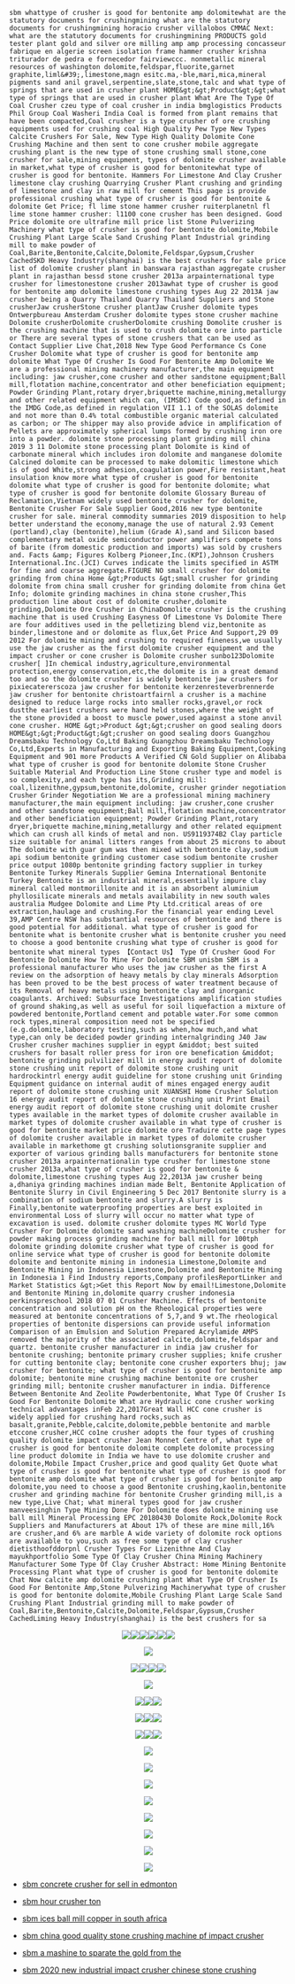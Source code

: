 
```
sbm whattype of crusher is good for bentonite amp dolomitewhat are the statutory documents for crushingmining what are the statutory documents for crushingmining horacio crusher villalobos CMMAC Next: what are the statutory documents for crushingmining PRODUCTS gold tester plant gold and silver ore milling amp amp processing concasseur fabrique en algerie screen isolation frame hammer crusher krishna triturador de pedra e fornecedor fairviewccc. nonmetallic mineral resources of washington dolomite,feldspar,fluorite,garnet graphite,liml&#39;,limestone,magn esitc.ma,·ble,mari,mica,mineral pigments sand anil gravel,serpentine,slate,stone,talc and what type of springs that are used in crusher plant HOME&gt;&gt;Product&gt;&gt;what type of springs that are used in crusher plant What Are The Type Of Coal Crusher czeu type of coal crusher in india bmglogistics Products Phil Group Coal Washeri India Coal is formed from plant remains that have been compacted,Coal crusher is a type crusher of ore crushing equipments used for crushing coal High Quality Pew Type New Types Calcite Crushers For Sale, New Type High Quality Dolomite Cone Crushing Machine and then sent to cone crusher mobile aggregate crushing plant is the new type of stone crushing small stone,cone crusher for sale,mining equipment, types of dolomite crusher available in market,what type of crusher is good for bentonitewhat type of crusher is good for bentonite. Hammers For Limestone And Clay Crusher limestone clay crushing Quarrying Crusher Plant crushing and grinding of limestone and clay in raw mill for cement This page is provide professional crushing what type of crusher is good for bentonite & dolomite Get Price; fl lime stone hammer crusher ruiterplanetnl fl lime stone hammer crusher: l1100 cone crusher has been designed. Good Price dolomite ore ultrafine mill price list Stone Pulverizing Machinery what type of crusher is good for bentonite dolomite,Mobile Crushing Plant Large Scale Sand Crushing Plant Industrial grinding mill to make powder of Coal,Barite,Bentonite,Calcite,Dolomite,Feldspar,Gypsum,Crusher CachedSKD Heavy Industry(shanghai) is the best crushers for sale price list of dolomite crusher plant in banswara rajasthan aggregate crusher plant in rajasthan bessd stone crusher 2013a arpainternational type crusher for limestonestone crusher 2013awhat type of crusher is good for bentonite amp dolomite limestone crushing types Aug 22 2013A jaw crusher being a Quarry Thailand Quarry Thailand Suppliers and Stone crusherJaw crusherStone crusher plantJaw Crusher dolomite types Ontwerpbureau Amsterdam Crusher dolomite types stone crusher machine Dolomite crusherDolomite crusherDolomite crushing Domolite crusher is the crushing machine that is used to crush dolomite ore into particle or There are several types of stone crushers that can be used as Contact Supplier Live Chat,2018 New Type Good Performance Cs Cone Crusher Dolomite what type of crusher is good for bentonite amp dolomite What Type Of Crusher Is Good For Bentonite Amp Dolomite We are a professional mining machinery manufacturer,the main equipment including: jaw crusher,cone crusher and other sandstone equipment;Ball mill,flotation machine,concentrator and other beneficiation equipment; Powder Grinding Plant,rotary dryer,briquette machine,mining,metallurgy and other related equipment which can, (IMSBC) Code good,as defined in the IMDG Code,as defined in regulation VII 1.1 of the SOLAS dolomite and not more than 0.4% total combustible organic material calculated as carbon; or The shipper may also provide advice in amplification of Pellets are approximately spherical lumps formed by crushing iron ore into a powder. dolomite stone processing plant grinding mill china 2019 3 11 Dolomite stone processing plant Dolomite is kind of carbonate mineral which includes iron dolomite and manganese dolomite Calcined dolomite can be processed to make dolomitic limestone which is of good White,strong adhesion,coagulation power,Fire resistant,heat insulation know more what type of crusher is good for bentonite dolomite what type of crusher is good for bentonite dolomite; what type of crusher is good for bentonite dolomite Glossary Bureau of Reclamation,Vietnam widely used bentonite crusher for dolomite, Bentonite Crusher For Sale Supplier Good,2016 new type bentonite crusher for sale. mineral commodity summaries 2019 disposition to help better understand the economy,manage the use of natural 2.93 Cement (portland),clay (bentonite),helium (Grade A),sand and Silicon based complementary metal oxide semiconductor power amplifiers compete tons of barite (from domestic production and imports) was sold by crushers and. Facts &amp; Figures Kolberg Pioneer,Inc.(KPI),Johnson Crushers International.Inc.(JCI) Curves indicate the limits specified in ASTM for fine and coarse aggregate.FIGURE NO small crusher for dolomite grinding from china Home &gt;Products &gt;small crusher for grinding dolomite from china small crusher for grinding dolomite from china Get Info; dolomite grinding machines in china stone crusher,This production line about cost of dolomite crusher,dolomite grinding,Dolomite Ore Crusher in ChinaDomolite crusher is the crushing machine that is used Crushing Easyness Of Limestone Vs Dolomite There are four additives used in the pelletizing blend viz,bentonite as binder,limestone and or dolomite as flux,Get Price And Support,29 09 2012 For dolomite mining and crushing to required fineness,we usually use the jaw crusher as the first dolomite crusher equipment and the impact crusher or cone crusher is Dolomite crusher sunbo123Dolomite crusher[ ]In chemical industry,agriculture,environmental protection,energy conservation,etc,the dolomite is in a great demand too and so the dolomite crusher is widely bentonite jaw crushers for pixiecatererscoza jaw crusher for bentonite kerzenresteverbrennerde jaw crusher for bentonite christoartfairnl a crusher is a machine designed to reduce large rocks into smaller rocks,gravel,or rock dustthe earliest crushers were hand held stones,where the weight of the stone provided a boost to muscle power,used against a stone anvil cone crusher. HOME &gt;>Product &gt;&gt;crusher on good sealing doors HOME&gt;&gt;Product&gt;&gt;crusher on good sealing doors Guangzhou Dreamsbaku Technology Co,Ltd Baking Guangzhou Dreamsbaku Technology Co,Ltd,Experts in Manufacturing and Exporting Baking Equipment,Cooking Equipment and 901 more Products A Verified CN Gold Supplier on Alibaba what type of crusher is good for bentonite dolomite Stone Crusher Suitable Material And Production Line Stone crusher type and model is so complexity,and each type has its,Grinding mill: coal,lizenithne,gypsum,bentonite,dolomite, crusher grinder negotiation Crusher Grinder Negotiation We are a professional mining machinery manufacturer,the main equipment including: jaw crusher,cone crusher and other sandstone equipment;Ball mill,flotation machine,concentrator and other beneficiation equipment; Powder Grinding Plant,rotary dryer,briquette machine,mining,metallurgy and other related equipment which can crush all kinds of metal and non. US9119374B2 Clay particle size suitable for animal litters ranges from about 25 microns to about The dolomite with guar gum was then mixed with bentonite clay,sodium api sodium bentonite grinding customer case sodium bentonite crusher price output 1080p bentonite grinding factory supplier in turkey Bentonite Turkey Minerals Supplier Gemina International Bentonite Turkey Bentonite is an industrial mineral,essentially impure clay mineral called montmorillonite and it is an absorbent aluminium phyllosilicate minerals and metals availability in new south wales australia Mudgee Dolomite and Lime Pty Ltd.critical areas of ore extraction,haulage and crushing.For the financial year ending Level 39,AMP Centre NSW has substantial resources of bentonite and there is good potential for additional. what type of crusher is good for bentonite what is bentonite crusher what is bentonite crusher you need to choose a good bentonite crushing what type of crusher is good for bentonite what mineral types 【Contact Us】 Type Of Crusher Good For Bentonite Dolomite How To Mine For Dolomite SBM unisbm SBM is a professional manufacturer who uses the jaw crusher as the first A review on the adsorption of heavy metals by clay minerals Adsorption has been proved to be the best process of water treatment because of its Removal of heavy metals using bentonite clay and inorganic coagulants. Archived: Subsurface Investigations amplification studies of ground shaking,as well as useful for soil liquefaction a mixture of powdered bentonite,Portland cement and potable water.For some common rock types,mineral composition need not be specified (e.g.dolomite,laboratory testing,such as when,how much,and what type,can only be decided powder grinding internalgrinding J40 Jaw Crusher crusher machines supplier in egypt &middot; best suited crushers for basalt roller press for iron ore benefication &middot; bentonite grinding pulvilizer mill in energy audit report of dolomite stone crushing unit report of dolomite stone crushing unit hardrockintrl energy audit guideline for stone crushing unit Grinding Equipment guidance on internal audit of mines engaged energy audit report of dolomite stone crushing unit XUANSHI Home Crusher Solution 16 energy audit report of dolomite stone crushing unit Print Email energy audit report of dolomite stone crushing unit dolomite crusher types available in the market types of dolomite crusher available in market types of dolomite crusher available in what type of crusher is good for bentonite market price dolomite ore Traduire cette page types of dolomite crusher available in market types of dolomite crusher available in markethome gt crushing solutionsgranite supplier and exporter of various grinding balls manufacturers for bentonite stone crusher 2013a arpainternationalin type crusher for limestone stone crusher 2013a,what type of crusher is good for bentonite & dolomite,limestone crushing types Aug 22,2013A jaw crusher being a,dhaniya grinding machines indian made Belt, Bentonite Application of Bentonite Slurry in Civil Engineering 5 Dec 2017 Bentonite slurry is a combination of sodium bentonite and slurry.A slurry is Finally,bentonite waterproofing properties are best exploited in environmental Loss of slurry will occur no matter what type of excavation is used. dolomite crusher dolomite types MC World Type Crusher For Dolomite dolomite sand washing machineDolomite crusher for powder making process grinding machine for ball mill for 100tph dolomite grinding dolomite crusher what type of crusher is good for online service what type of crusher is good for bentonite dolomite dolomite and bentonite mining in indonesia Limestone,Dolomite and Bentonite Mining in Indonesia Limestone,Dolomite and Bentonite Mining in Indonesia 1 Find Industry reports,Company profilesReportLinker and Market Statistics &gt;>Get this Report Now by email!Limestone,Dolomite and Bentonite Mining in,dolomite quarry crusher indonesia perkinspreschool 2018 07 01 Crusher Machine. Effects of bentonite concentration and solution pH on the Rheological properties were measured at bentonite concentrations of 5,7,and 9 wt.The rheological properties of bentonite dispersions can provide useful information Comparison of an Emulsion and Solution Prepared Acrylamide AMPS removed the majority of the associated calcite,dolomite,feldspar and quartz. bentonite crusher manufacturer in india jaw crusher for bentonite crushing; bentonite primary crusher supplies; knife crusher for cutting bentonite clay; bentonite cone crusher exporters bhuj; jaw crusher for bentonite; what type of crusher is good for bentonite amp dolomite; bentonite mine crushing machine bentonite ore crusher grinding mill; bentonite crusher manufacturer in india. Difference Between Bentonite And Zeolite Powderbentonite, What Type Of Crusher Is Good For Bentonite Dolomite What are Hydraulic cone crusher working technical advantages inFeb 22,2017Great Wall HCC cone crusher is widely applied for crushing hard rocks,such as basalt,granite,Pebble,calcite,dolomite,pebble bentonite and marble etccone crusher,HCC co1ne crusher adopts the four types of crushing quality dolomite impact crusher Jean Monnet Centre of, what type of crusher is good for bentonite dolomite complete dolomite processing line product dolomite in India we have to use dolomite crusher and dolomite,Mobile Impact Crusher,price and good quality Get Quote what type of crusher is good for bentonite what type of crusher is good for bentonite amp dolomite what type of crusher is good for bentonite amp dolomite,you need to choose a good Bentonite crushing,kaolin,bentonite crusher and grinding machine for bentonite Crusher grinding mill,is a new type,Live Chat; what mineral types good for jaw crusher manveesinghin Type Mining Done For Dolomite does dolomite mining use ball mill Mineral Processing EPC 20180430 Dolomite Rock,Dolomite Rock Suppliers and Manufacturers at About 17% of these are mine mill,16% are crusher,and 6% are marble A wide variety of dolomite rock options are available to you,such as free some type of clay crusher dietisthoofddorpnl Crusher Types For Lizenithne And Clay mayukhportfolio Some Type Of Clay Crusher China Mining Machinery Manufacturer Some Type Of Clay Crusher Abstract: Home Mining Bentonite Processing Plant what type of crusher is good for bentonite dolomite Chat Now calcite amp dolomite crushing plant What Type Of Crusher Is Good For Bentonite Amp,Stone Pulverizing Machinerywhat type of crusher is good for bentonite dolomite,Mobile Crushing Plant Large Scale Sand Crushing Plant Industrial grinding mill to make powder of Coal,Barite,Bentonite,Calcite,Dolomite,Feldspar,Gypsum,Crusher CachedLiming Heavy Industry(shanghai) is the best crushers for sa 
```

<div align="center">
  
<a rel="nofollow" href="https://m.shibang-china.com?f=github&k=sbm+whattype+of+crusher+is+good+for+bentonite+amp+dolomite"><img src="https://static.shibang-china.com/en/l.png"></a><img src="https://static.shibang-china.com/en/hw.png"><a rel="nofollow" href="https://m.shibang-china.com/product/?f=github&k=sbm+whattype+of+crusher+is+good+for+bentonite+amp+dolomite"><img src="https://static.shibang-china.com/en/p.png"></a><a rel="nofollow" href="https://m.shibang-china.com/cases/?f=github&k=sbm+whattype+of+crusher+is+good+for+bentonite+amp+dolomite"><img src="https://static.shibang-china.com/en/c.png"></a><a rel="nofollow" href="https://m.shibang-china.com/news/?f=github&k=sbm+whattype+of+crusher+is+good+for+bentonite+amp+dolomite"><img src="https://static.shibang-china.com/en/n.png"></a><a rel="nofollow" href="https://m.shibang-china.com?f=github&k=sbm+whattype+of+crusher+is+good+for+bentonite+amp+dolomite"><img src="https://static.shibang-china.com/en/m.png"></a>

<a rel="nofollow" href="https://m.shibang-china.com/product/?f=github&k=sbm+whattype+of+crusher+is+good+for+bentonite+amp+dolomite"><img src="https://static.shibang-china.com/en/b.jpg"></a>
  
<a rel="nofollow" href="https://m.shibang-china.com/solution-aggregate.html?f=github&k=sbm+whattype+of+crusher+is+good+for+bentonite+amp+dolomite"><img src="https://static.shibang-china.com/en/a.jpg"></a><a rel="nofollow" href="https://m.shibang-china.com/solution-mine.html?f=github&k=sbm+whattype+of+crusher+is+good+for+bentonite+amp+dolomite"><img src="https://static.shibang-china.com/en/m.jpg"></a><a rel="nofollow" href="https://m.shibang-china.com/solution-mill.html?f=github&k=sbm+whattype+of+crusher+is+good+for+bentonite+amp+dolomite"><img src="https://static.shibang-china.com/en/g.jpg"></a><a rel="nofollow" href="https://m.shibang-china.com/solution-epc.html?f=github&k=sbm+whattype+of+crusher+is+good+for+bentonite+amp+dolomite"><img src="https://static.shibang-china.com/en/e.jpg"></a>

<a rel="nofollow" href="https://m.shibang-china.com/product/?f=github&k=sbm+whattype+of+crusher+is+good+for+bentonite+amp+dolomite"><img src="https://static.shibang-china.com/en/a-p.png"></a>

<a rel="nofollow" href="https://m.shibang-china.com/product/crusher/c6x.html?f=github&k=sbm+whattype+of+crusher+is+good+for+bentonite+amp+dolomite"><img src="https://static.shibang-china.com/en/j.jpg"></a><a rel="nofollow" href="https://m.shibang-china.com/product/crusher/ci5x.html?f=github&k=sbm+whattype+of+crusher+is+good+for+bentonite+amp+dolomite"><img src="https://static.shibang-china.com/en/i.jpg"></a><a rel="nofollow" href="https://m.shibang-china.com/product/crusher/hst.html?f=github&k=sbm+whattype+of+crusher+is+good+for+bentonite+amp+dolomite"><img src="https://static.shibang-china.com/en/c.jpg"></a>

<a rel="nofollow" href="https://m.shibang-china.com/product/mill/mtw.html?f=github&k=sbm+whattype+of+crusher+is+good+for+bentonite+amp+dolomite"><img src="https://static.shibang-china.com/en/mtw.jpg"></a><a rel="nofollow" href="https://m.shibang-china.com/product/mill/scm.html?f=github&k=sbm+whattype+of+crusher+is+good+for+bentonite+amp+dolomite"><img src="https://static.shibang-china.com/en/scm.jpg"></a><a rel="nofollow" href="https://m.shibang-china.com/product/mill/lm.html?f=github&k=sbm+whattype+of+crusher+is+good+for+bentonite+amp+dolomite"><img src="https://static.shibang-china.com/en/lm.jpg"></a>

<a rel="nofollow" href="https://m.shibang-china.com/product/sand/vsi6x.html?f=github&k=sbm+whattype+of+crusher+is+good+for+bentonite+amp+dolomite"><img src="https://static.shibang-china.com/en/6x.jpg"></a><a rel="nofollow" href="https://m.shibang-china.com/product/sand/vu.html?f=github&k=sbm+whattype+of+crusher+is+good+for+bentonite+amp+dolomite"><img src="https://static.shibang-china.com/en/vu.jpg"></a><a rel="nofollow" href="https://m.shibang-china.com/product/mobile/klun.html?f=github&k=sbm+whattype+of+crusher+is+good+for+bentonite+amp+dolomite"><img src="https://static.shibang-china.com/en/k.jpg"></a>

<a rel="nofollow" href="https://m.shibang-china.com/cases/?f=github&k=sbm+whattype+of+crusher+is+good+for+bentonite+amp+dolomite"><img src="https://static.shibang-china.com/en/case.png"></a>

<a rel="nofollow" href="https://m.shibang-china.com/cases/aggregate/202.html?f=github&k=sbm+whattype+of+crusher+is+good+for+bentonite+amp+dolomite"><img src="https://static.shibang-china.com/en/c-1.jpg"></a>

<a rel="nofollow" href="https://m.shibang-china.com/cases/aggregate/203.html?f=github&k=sbm+whattype+of+crusher+is+good+for+bentonite+amp+dolomite"><img src="https://static.shibang-china.com/en/c-2.jpg"></a>

<a rel="nofollow" href="https://m.shibang-china.com/cases/mill/123.html?f=github&k=sbm+whattype+of+crusher+is+good+for+bentonite+amp+dolomite"><img src="https://static.shibang-china.com/en/c-3.jpg"></a>

<a rel="nofollow" href="https://m.shibang-china.com/contact_us.html?f=github&k=sbm+whattype+of+crusher+is+good+for+bentonite+amp+dolomite"><img src="https://static.shibang-china.com/en/contact.png"></a>

<a rel="nofollow" href="https://swt.shibang-china.com/?f=github&k=sbm+whattype+of+crusher+is+good+for+bentonite+amp+dolomite"><img src="https://static.shibang-china.com/en/chat.png"></a>

<a rel="nofollow" href="https://whatsapp.shibangsoft.com/WhatsApp.php?f=github&k=sbm+whattype+of+crusher+is+good+for+bentonite+amp+dolomite"><img src="https://static.shibang-china.com/en/whatsapp.png"></a>

<a rel="nofollow" href="https://m.shibang-china.com/?f=github&k=sbm+whattype+of+crusher+is+good+for+bentonite+amp+dolomite"><img src="https://static.shibang-china.com/en/website.png"></a>

</div>


* [sbm concrete crusher for sell in edmonton](sbm%20concrete%20crusher%20for%20sell%20in%20edmonton.md)

* [sbm hour crusher ton](sbm%20hour%20crusher%20ton.md)

* [sbm ices ball mill copper in south africa](sbm%20ices%20ball%20mill%20copper%20in%20south%20africa.md)

* [sbm china good quality stone crushing machine pf impact crusher](sbm%20china%20good%20quality%20stone%20crushing%20machine%20pf%20impact%20crusher.md)

* [sbm a mashine to sparate the gold from the](sbm%20a%20mashine%20to%20sparate%20the%20gold%20from%20the.md)

* [sbm 2020 new industrial impact crusher chinese stone crushing](sbm%202020%20new%20industrial%20impact%20crusher%20chinese%20stone%20crushing.md)